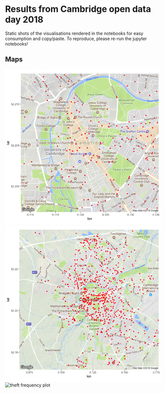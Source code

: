 # Results from Cambridge open data day 2018
Static shots of the visualisations rendered in the notebooks for easy consumption and copy/paste. To reproduce, please re-run the jupyter notebooks!

## Maps

![zoomed in map](theftmap.png)
![zoomed out map](theftmap-zoomed-out.png)
![theft frequency plot](theft-frequency-barplot.png)

